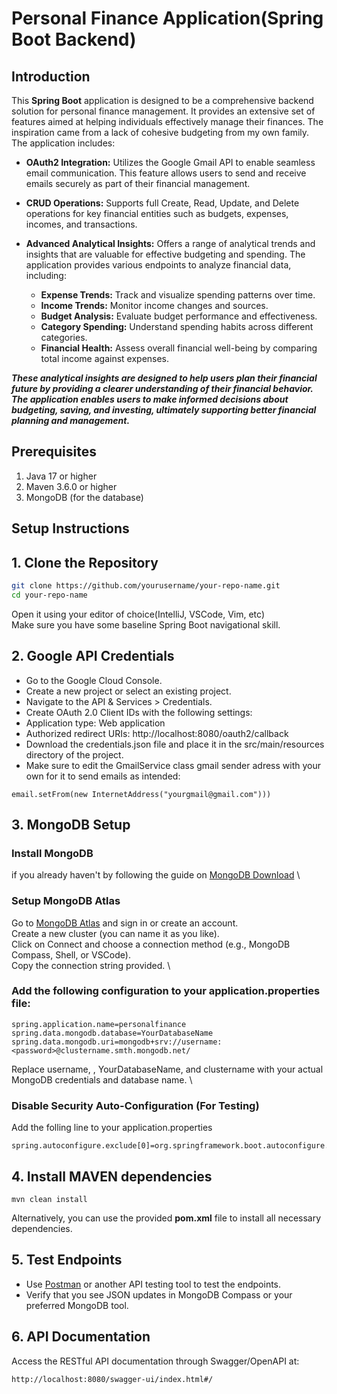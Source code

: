 
# Personal Finance Application(Spring Boot Backend)

## Introduction
This **Spring Boot** application is designed to be a comprehensive backend solution for personal finance management. It provides an extensive set of features aimed at helping individuals effectively manage their finances. The inspiration came from a lack of cohesive budgeting from my own family. The application includes:

- **OAuth2 Integration:** Utilizes the Google Gmail API to enable seamless email communication. This feature allows users to send and receive emails securely as part of their financial management.

- **CRUD Operations:** Supports full Create, Read, Update, and Delete operations for key financial entities such as budgets, expenses, incomes, and transactions.

- **Advanced Analytical Insights:** Offers a range of analytical trends and insights that are valuable for effective budgeting and spending. The application provides various endpoints to analyze financial data, including:

  - **Expense Trends:** Track and visualize spending patterns over time.
  - **Income Trends:** Monitor income changes and sources.
  - **Budget Analysis:** Evaluate budget performance and effectiveness.
  - **Category Spending:** Understand spending habits across different categories.
  - **Financial Health:** Assess overall financial well-being by comparing total income against expenses.
    
***These analytical insights are designed to help users plan their financial future by providing a clearer understanding of their financial behavior. The application enables users to make informed decisions about budgeting, saving, and investing, ultimately supporting better financial planning and management.***
## Prerequisites
1. Java 17 or higher
2. Maven 3.6.0 or higher
3. MongoDB (for the database)

## Setup Instructions

## 1. Clone the Repository
```sh
git clone https://github.com/yourusername/your-repo-name.git
cd your-repo-name
```
Open it using your editor of choice(IntelliJ, VSCode, Vim, etc) \
Make sure you have some baseline Spring Boot navigational skill.

## 2. Google API Credentials
- Go to the Google Cloud Console. 
- Create a new project or select an existing project. 
- Navigate to the API & Services > Credentials. 
- Create OAuth 2.0 Client IDs with the following settings: 
- Application type: Web application 
- Authorized redirect URIs: http://localhost:8080/oauth2/callback 
- Download the credentials.json file and place it in the src/main/resources directory of the project. 
- Make sure to edit the GmailService class gmail sender adress with your own for it to send emails as intended:
```
email.setFrom(new InternetAddress("yourgmail@gmail.com"))) 
```

## 3. MongoDB Setup
### Install MongoDB 
if you already haven't by following the guide on [MongoDB Download](https://www.mongodb.com/try/download/community) \ 
### Setup MongoDB Atlas
Go to [MongoDB Atlas](https://www.mongodb.com/atlas) and sign in or create an account. \
Create a new cluster (you can name it as you like). \
Click on Connect and choose a connection method (e.g., MongoDB Compass, Shell, or VSCode). \
Copy the connection string provided. \
### Add the following configuration to your application.properties file: 
```
spring.application.name=personalfinance
spring.data.mongodb.database=YourDatabaseName
spring.data.mongodb.uri=mongodb+srv://username:<password>@clustername.smth.mongodb.net/
```
Replace username, <password>, YourDatabaseName, and clustername with your actual MongoDB credentials and database name. \

### Disable Security Auto-Configuration (For Testing)
Add the folling line to your application.properties
```
spring.autoconfigure.exclude[0]=org.springframework.boot.autoconfigure.security.servlet.SecurityAutoConfiguration
```


## 4. Install MAVEN dependencies
```
mvn clean install
```
Alternatively, you can use the provided **pom.xml** file to install all necessary dependencies. 

## 5. Test Endpoints
- Use [Postman](https://www.postman.com/) or another API testing tool to test the endpoints. 
- Verify that you see JSON updates in MongoDB Compass or your preferred MongoDB tool. 

## 6. API Documentation
Access the RESTful API documentation through Swagger/OpenAPI at:
```
http://localhost:8080/swagger-ui/index.html#/ 
```





